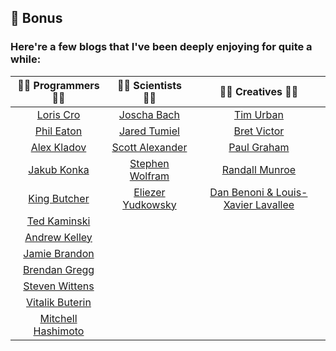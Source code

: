 ## 🎁 Bonus

### Here're a few blogs that I've been deeply enjoying for quite a while:

|                    🧑‍💻 Programmers 👩‍💻                    |                       🧑‍🔬 Scientists 👩‍🔬                        |                    🧑‍🎨 Creatives 👩‍🎨                     |
|:-------------------------------------------------------------:|:-------------------------------------------------------------------:|:------------------------------------------------------------:|
|            [Loris Cro](https://kristoff.it/blog/)             |                   [Joscha Bach](http://bach.ai/)                    |         [Tim Urban](https://waitbutwhy.com/archive)          |
|          [Phil Eaton](https://notes.eatonphil.com/)           |         [Jared Tumiel](https://jaredtumiel.github.io/blog/)         |            [Bret Victor](http://worrydream.com/)             |
|           [Alex Kladov](https://matklad.github.io/)           |       [Scott Alexander](https://astralcodexten.substack.com/)       |      [Paul Graham](http://paulgraham.com/articles.html)      |
|           [Jakub Konka](http://www.jakubkonka.com/)           | [Stephen Wolfram](https://writings.stephenwolfram.com/all-by-date/) |         [Randall Munroe](https://xkcd.com/archive/)          |
|              [King Butcher](https://kprotty.me/)              |       [Eliezer Yudkowsky](https://www.yudkowsky.net/sitemap)        | [Dan Benoni & Louis-Xavier Lavallee](https://growth.design/) |
|       [Ted Kaminski](https://www.tedinski.com/archive/)       |                                                                     |                                                              |
|           [Andrew Kelley](https://andrewkelley.me/)           |                                                                     |                                                              |
|     [Jamie Brandon](https://www.scattered-thoughts.net/)      |                                                                     |                                                              |
| [Brendan Gregg](https://www.brendangregg.com/blog/index.html) |                                                                     |                                                              |
|              [Steven Wittens](https://acko.net/)              |                                                                     |                                                              |
|            [Vitalik Buterin](https://vitalik.ca/)             |                                                                     |                                                              |
|      [Mitchell Hashimoto](https://mitchellh.com/writing)      |                                                                     |                                                              |
